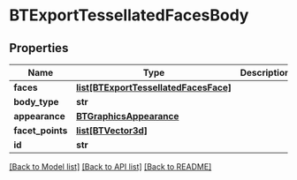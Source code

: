 # BTExportTessellatedFacesBody

## Properties
Name | Type | Description | Notes
------------ | ------------- | ------------- | -------------
**faces** | [**list[BTExportTessellatedFacesFace]**](BTExportTessellatedFacesFace.md) |  | [optional] 
**body_type** | **str** |  | [optional] 
**appearance** | [**BTGraphicsAppearance**](BTGraphicsAppearance.md) |  | [optional] 
**facet_points** | [**list[BTVector3d]**](BTVector3d.md) |  | [optional] 
**id** | **str** |  | [optional] 

[[Back to Model list]](../README.md#documentation-for-models) [[Back to API list]](../README.md#documentation-for-api-endpoints) [[Back to README]](../README.md)


